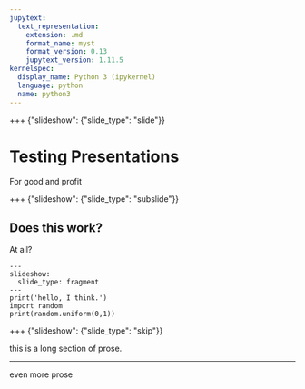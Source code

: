 ```yaml
---
jupytext:
  text_representation:
    extension: .md
    format_name: myst
    format_version: 0.13
    jupytext_version: 1.11.5
kernelspec:
  display_name: Python 3 (ipykernel)
  language: python
  name: python3
---
```


+++ {"slideshow": {"slide_type": "slide"}}

# Testing Presentations

For good and profit

+++ {"slideshow": {"slide_type": "subslide"}}

## Does this work?
At all?

```{code-cell}
---
slideshow:
  slide_type: fragment
---
print('hello, I think.')
import random
print(random.uniform(0,1))
```

+++ {"slideshow": {"slide_type": "skip"}}

this is a long section of prose. 

---

even more prose

```{code-cell}

```
